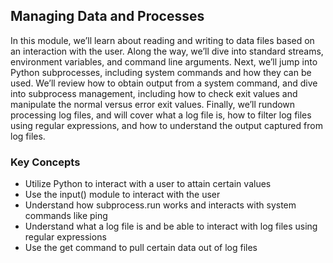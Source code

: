 ## Managing Data and Processes

In this module, we’ll learn about reading and writing to data files based on an interaction with the user. Along the way, we’ll dive into standard streams, environment variables, and command line arguments. Next, we’ll jump into Python subprocesses, including system commands and how they can be used. We’ll review how to obtain output from a system command, and dive into subprocess management, including how to check exit values and manipulate the normal versus error exit values. Finally, we’ll rundown processing log files, and will cover what a log file is, how to filter log files using regular expressions, and how to understand the output captured from log files.

### Key Concepts
    
* Utilize Python to interact with a user to attain certain values
* Use the input() module to interact with the user
* Understand how subprocess.run works and interacts with system commands like ping
* Understand what a log file is and be able to interact with log files using regular expressions
* Use the get command to pull certain data out of log files